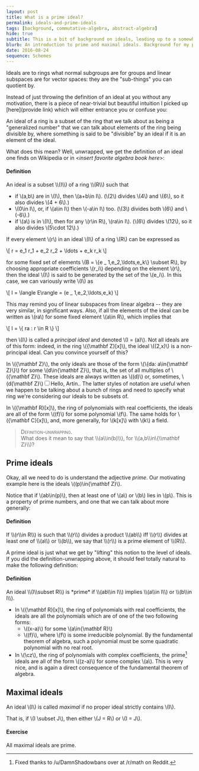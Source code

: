 ```yaml
---
layout: post
title: What is a prime ideal?
permalink: ideals-and-prime-ideals
tags: [background, commutative-algebra, abstract-algebra]
hide: true
subtitle: This is a bit of background on ideals, leading up to a somewhat-motivated definition of a prime ideal, that I wrote for <a href="/schemes-i/">part 1</a> of my <a href="/schemes/">schemes sequence</a>.
blurb: An introduction to prime and maximal ideals. Background for my posts on schemes.
date: 2016-08-24
sequence: Schemes
---
```


Ideals are to rings what normal subgroups are for groups and linear subspaces are for vector spaces: they are the "sub-things" you can quotient by.

Instead of just throwing the definition of an ideal at you without any motivation, there is a piece of near-trivial but beautiful intuition I picked up [here](provide link) which will either entrance you or confuse you:

An ideal of a ring is a subset of the ring that we talk about as being a "generalized number" that we can talk about elements of the ring being divisible by, where something is said to be "divisible" by an ideal if it is an element of the ideal.

What does this mean? Well, unwrapped, we get the definition of an ideal one finds on Wikipedia or in <*insert favorite algebra book here*>:

<div class="bd-callout bd-callout-info"><h4>Definition</h4>
<p>
An ideal is a subset \\(I\\) of a ring \\(R\\) such that

* if \\(a,b\\) are in \\(I\\), then \\(a+b\\in I\\). (\\(2\\) divides \\(4\\) and \\(6\\), so it also divides \\(4 + 6\\).)
* \\(0\\in I\\), or, if \\(a\\in I\\) then \\(-a\\in I\\) too. (\\(3\\) divides both \\(6\\) and \\(-6\\).)
* if \\(a\\) is in \\(I\\), then for any \\(r\\in R\\), \\(ra\\in I\\). (\\(6\\) divides \\(12\\), so it also divides \\(5\\cdot 12\\).)

</p>
</div>

If every element \\(r\\) in an ideal \\(I\\) of a ring \\(R\\) can be expressed as 

\\[ r = e_1 r_1 + e_2 r_2 + \\ldots + e_k r_k \\]
 
for some fixed set of elements \\(B = \\{e _ 1,e_2,\\ldots,e_k\\} \\subset R\\),<!--_--> by choosing appropriate coefficients \\(r_i\\)<!--_--> depending on the element \\(r\\), then the ideal \\(I\\) is said to be generated by the set of the \\(e_i\\). In this case, we can variously write \\(I\\) as 

\\[ I = \\langle E\\rangle = (e _ 1,e_2,\\ldots,e_k) \\]

This may remind you of linear subspaces from linear algebra -- they are very similar, in significant ways. Also, if all the elements of the ideal can be written as \\(ra\\) for some fixed element \\(a\\in R\\), which implies that

\\[ I = \\{ ra : r \\in R \\} \\]

then \\(I\\) is called a  _principal ideal_ and denoted \\(I = (a)\\). Not all ideals are of this form: indeed, in the ring \\({\\mathbf Z}[x]\\), the ideal \\((2,x)\\) is a non-principal ideal. Can you convince yourself of this?

In \\(\{\\mathbf Z}\\), the only ideals are those of the form \\(\\{da: a\\in\{\\mathbf Z}\\}\\) for some \\(d\\in\{\\mathbf Z}\\), that is, the set of all multiples of \\(\{\\mathbf Z}\\). These ideals are always written as \\((d)\\) or, sometimes, \\(d\{\\mathbf Z}\\)<label for="sn-demo" class="margin-toggle sidenote-number"></label><input type="checkbox" id="sn-demo" class="margin-toggle"/><span class=sidenote>Hello, Artin.</span>. The latter styles of notation are useful when we happen to be talking about a bunch of rings and need to specify what ring we're considering our ideals to be subsets of.

In \\(\{\\mathbf R}[x]\\), the ring of polynomials with real coefficients, the ideals are all of the form \\((f)\\) for some polynomial \\(f\\). The same holds for \\(\{\\mathbf C}[x]\\), and, more generally, for \\(k[x]\\) with \\(k\\) a field.

<blockquote>
<span style="font-variant:small-caps;">Definition-unwrapping</span>.<br/>
What does it mean to say that \\(a\\in(b)\\), for \\(a,b\\in\{\\mathbf Z}\\)?
</blockquote>

## Prime ideals

Okay, all we need to do is understand the adjective *prime*. Our motivating example here is the ideals \\((p)\\in\{\\mathbf Z}\\).

Notice that if \\(ab\\in(p)\\), then at least one of \\(a\\) or \\(b\\) lies in \\(p\\). This is a property of prime numbers, and one that we can talk about more generally:

<div class="bd-callout bd-callout-info"><h4>Definition</h4>
<p>If \\(r\\in R\\) is such that \\(r\\) divides a product \\(ab\\) iff \\(r\\) divides at least one of \\(a\\) or \\(b\\), we say that \\(r\\) is a prime element of \\(R\\).</p>
</div>

A prime ideal is just what we get by "lifting" this notion to the level of ideals. If you did the definition-unwrapping above, it should feel totally natural to make the following definition:

<div class="bd-callout bd-callout-info"><h4>Definition</h4>
<p>An ideal \\(I\\subset R\\) is *prime* if \\(ab\\in I\\) implies \\(a\\in I\\) or \\(b\\in I\\).</p>
</div>

* In \\(\{\\mathbf R}[x]\\), the ring of polynomials with real coefficients, the ideals are all the polynomials which are of one of the two following forms:
  - \\((x-a)\\) for some \\(a\\in\{\\mathbf R}\\)
  - \\((f)\\), where \\(f\\) is some irreducible polynomial. By the fundamental theorem of algebra, such a polynomial must be some quadratic polynomial with no real root.
* In \\(\\cz\\), the ring of polynomials with complex coefficients, the prime[^prime-fix] ideals are all of the form \\((z-a)\\) for some complex \\(a\\). This is very nice, and is again a direct consequence of the fundamental theorem of algebra.

## Maximal ideals

An ideal \\(I\\) is called  _maximal_ if no proper ideal strictly contains \\(I\\). 

That is, if \\(I \\subset J\\), then either \\(J = R\\) or \\(I = J\\).

<div class="bd-callout bd-callout-info"><h4>Exercise</h4>
<p>All maximal ideals are prime.</p>
</div>

[^prime-fix]: Fixed thanks to /u/DamnShadowbans over at /r/math on Reddit.
